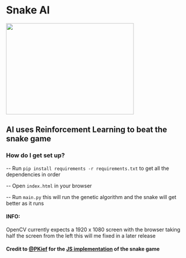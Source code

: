# Snake AI

<img src="https://i.imgur.com/E74B9h1.png" height=250 width=350>

## AI uses Reinforcement Learning to beat the snake game

### How do I get set up? ###

-- Run `pip install requirements -r requirements.txt` to get all the dependencies in order

-- Open `index.html` in your browser

-- Run `main.py` this will run the genetic algorithm and the snake will get better as it runs

#### INFO: 
OpenCV currently expects a 1920 x 1080 screen with the browser taking half the screen from the left this will me fixed in a later release


#### Credit to [@PKief](https://github.com/PKief) for the [JS implementation](https://github.com/georgesung/road_lane_line_detection) of the snake game
